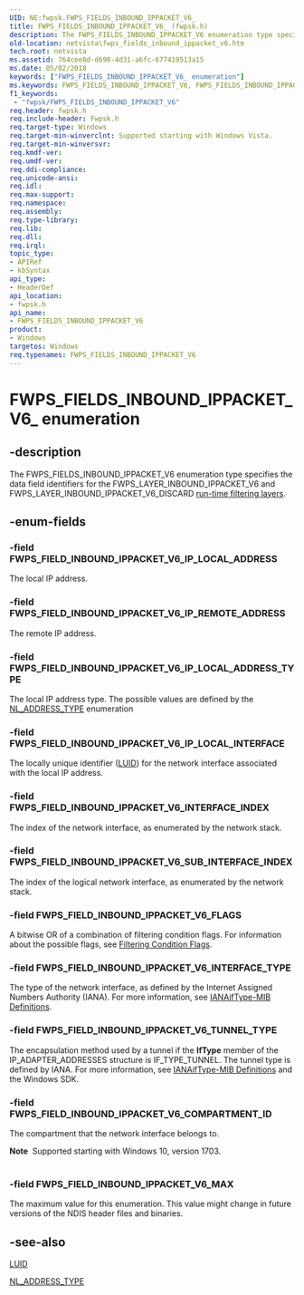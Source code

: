 ```yaml
---
UID: NE:fwpsk.FWPS_FIELDS_INBOUND_IPPACKET_V6_
title: FWPS_FIELDS_INBOUND_IPPACKET_V6_ (fwpsk.h)
description: The FWPS_FIELDS_INBOUND_IPPACKET_V6 enumeration type specifies the data field identifiers for the FWPS_LAYER_INBOUND_IPPACKET_V6 and FWPS_LAYER_INBOUND_IPPACKET_V6_DISCARD run-time filtering layers.
old-location: netvista\fwps_fields_inbound_ippacket_v6.htm
tech.root: netvista
ms.assetid: 764cee8d-d690-4d31-a6fc-677419513a15
ms.date: 05/02/2018
keywords: ["FWPS_FIELDS_INBOUND_IPPACKET_V6_ enumeration"]
ms.keywords: FWPS_FIELDS_INBOUND_IPPACKET_V6, FWPS_FIELDS_INBOUND_IPPACKET_V6 enumeration [Network Drivers Starting with Windows Vista], FWPS_FIELDS_INBOUND_IPPACKET_V6_, FWPS_FIELD_INBOUND_IPPACKET_V6_FLAGS, FWPS_FIELD_INBOUND_IPPACKET_V6_INTERFACE_INDEX, FWPS_FIELD_INBOUND_IPPACKET_V6_INTERFACE_TYPE, FWPS_FIELD_INBOUND_IPPACKET_V6_IP_LOCAL_ADDRESS, FWPS_FIELD_INBOUND_IPPACKET_V6_IP_LOCAL_ADDRESS_TYPE, FWPS_FIELD_INBOUND_IPPACKET_V6_IP_LOCAL_INTERFACE, FWPS_FIELD_INBOUND_IPPACKET_V6_IP_REMOTE_ADDRESS, FWPS_FIELD_INBOUND_IPPACKET_V6_MAX, FWPS_FIELD_INBOUND_IPPACKET_V6_SUB_INTERFACE_INDEX, FWPS_FIELD_INBOUND_IPPACKET_V6_TUNNEL_TYPE, fwpsk/FWPS_FIELDS_INBOUND_IPPACKET_V6, fwpsk/FWPS_FIELD_INBOUND_IPPACKET_V6_FLAGS, fwpsk/FWPS_FIELD_INBOUND_IPPACKET_V6_INTERFACE_INDEX, fwpsk/FWPS_FIELD_INBOUND_IPPACKET_V6_INTERFACE_TYPE, fwpsk/FWPS_FIELD_INBOUND_IPPACKET_V6_IP_LOCAL_ADDRESS, fwpsk/FWPS_FIELD_INBOUND_IPPACKET_V6_IP_LOCAL_ADDRESS_TYPE, fwpsk/FWPS_FIELD_INBOUND_IPPACKET_V6_IP_LOCAL_INTERFACE, fwpsk/FWPS_FIELD_INBOUND_IPPACKET_V6_IP_REMOTE_ADDRESS, fwpsk/FWPS_FIELD_INBOUND_IPPACKET_V6_MAX, fwpsk/FWPS_FIELD_INBOUND_IPPACKET_V6_SUB_INTERFACE_INDEX, fwpsk/FWPS_FIELD_INBOUND_IPPACKET_V6_TUNNEL_TYPE, netvista.fwps_fields_inbound_ippacket_v6, wfp_ref_5_const_3_data_fields_7185d69a-4508-4b06-b2e3-edee65a7f8c0.xml
f1_keywords:
 - "fwpsk/FWPS_FIELDS_INBOUND_IPPACKET_V6"
req.header: fwpsk.h
req.include-header: Fwpsk.h
req.target-type: Windows
req.target-min-winverclnt: Supported starting with Windows Vista.
req.target-min-winversvr: 
req.kmdf-ver: 
req.umdf-ver: 
req.ddi-compliance: 
req.unicode-ansi: 
req.idl: 
req.max-support: 
req.namespace: 
req.assembly: 
req.type-library: 
req.lib: 
req.dll: 
req.irql: 
topic_type:
- APIRef
- kbSyntax
api_type:
- HeaderDef
api_location:
- fwpsk.h
api_name:
- FWPS_FIELDS_INBOUND_IPPACKET_V6
product:
- Windows
targetos: Windows
req.typenames: FWPS_FIELDS_INBOUND_IPPACKET_V6
---
```


# FWPS_FIELDS_INBOUND_IPPACKET_V6_ enumeration


## -description


The FWPS_FIELDS_INBOUND_IPPACKET_V6 enumeration type specifies the data field identifiers for the
  FWPS_LAYER_INBOUND_IPPACKET_V6 and FWPS_LAYER_INBOUND_IPPACKET_V6_DISCARD 
  <a href="https://docs.microsoft.com/windows/desktop/FWP/management-filtering-layer-identifiers-">run-time filtering layers</a>.


## -enum-fields




### -field FWPS_FIELD_INBOUND_IPPACKET_V6_IP_LOCAL_ADDRESS

The local IP address.


### -field FWPS_FIELD_INBOUND_IPPACKET_V6_IP_REMOTE_ADDRESS

The remote IP address.


### -field FWPS_FIELD_INBOUND_IPPACKET_V6_IP_LOCAL_ADDRESS_TYPE

The local IP address type. The possible values are defined by the 
     <a href="https://docs.microsoft.com/windows/desktop/api/nldef/ne-nldef-nl_address_type">NL_ADDRESS_TYPE</a> enumeration


### -field FWPS_FIELD_INBOUND_IPPACKET_V6_IP_LOCAL_INTERFACE

The locally unique identifier (<a href="https://docs.microsoft.com/windows-hardware/drivers/ddi/igpupvdev/ns-igpupvdev-_luid">LUID</a>) for the network interface associated with the
     local IP address.


### -field FWPS_FIELD_INBOUND_IPPACKET_V6_INTERFACE_INDEX

The index of the network interface, as enumerated by the network stack.


### -field FWPS_FIELD_INBOUND_IPPACKET_V6_SUB_INTERFACE_INDEX

The index of the logical network interface, as enumerated by the network stack.


### -field FWPS_FIELD_INBOUND_IPPACKET_V6_FLAGS

A bitwise OR of a combination of filtering condition flags. For information about the possible
     flags, see 
     <a href="https://docs.microsoft.com/windows-hardware/drivers/network/filtering-condition-flags">Filtering Condition Flags</a>.


### -field FWPS_FIELD_INBOUND_IPPACKET_V6_INTERFACE_TYPE

The type of the network interface, as defined by the Internet Assigned Numbers Authority (IANA).
     For more information, see 
     <a href="https://go.microsoft.com/fwlink/p/?linkid=60066">IANAifType-MIB Definitions</a>.


### -field FWPS_FIELD_INBOUND_IPPACKET_V6_TUNNEL_TYPE

The encapsulation method used by a tunnel if the 
     <b>IfType</b> member of the IP_ADAPTER_ADDRESSES structure is IF_TYPE_TUNNEL. The tunnel type is defined
     by IANA. For more information, see 
     <a href="https://go.microsoft.com/fwlink/p/?linkid=60066">IANAifType-MIB Definitions</a> and the
     Windows SDK.


### -field FWPS_FIELD_INBOUND_IPPACKET_V6_COMPARTMENT_ID

The compartment that the network interface belongs to.

<div class="alert"><b>Note</b>  Supported starting with Windows 10, version 1703.</div>
<div> </div>

### -field FWPS_FIELD_INBOUND_IPPACKET_V6_MAX

The maximum value for this enumeration. This value might change in future versions of the NDIS
     header files and binaries.


## -see-also




<a href="https://docs.microsoft.com/windows-hardware/drivers/ddi/igpupvdev/ns-igpupvdev-_luid">LUID</a>



<a href="https://docs.microsoft.com/windows/desktop/api/nldef/ne-nldef-nl_address_type">NL_ADDRESS_TYPE</a>
 

 

